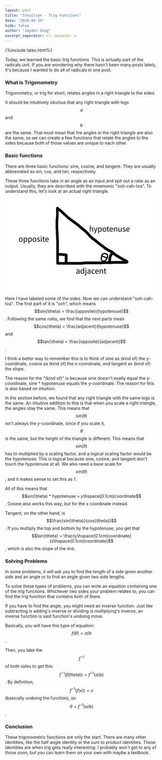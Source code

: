 ```yaml
---
layout: post
title: "Intuition - Trig Functions"
date: "2024-04-19"
hide: false
author: "Jayden Gong"
excerpt_seperator: <!--excerpt-->
---
```


{%include latex.html%}

Today, we learned the basic trig functions.
This is actually part of the radicals unit.
If you are wondering why there hasn't been many posts lately,
it's because I wanted to do all of radicals in one post.

<!--excerpt-->

### What is Trigonometry

Trigonometry, or trig for short,
relates angles in a right triangle to the sides.

It should be intuitively obvious
that any right triangle with legs $$a$$ and $$b$$
are the same.
That must mean that the angles
in the right triangle are also the same,
so we can create a few functions
that relate the angles to the sides
because both of those values are unique to each other.

### Basic functions

There are three basic functions:
sine, cosine, and tangent.
They are usually abbreviated as
sin, cos, and tan, respectively.

These three functions take in an angle as an input
and spit out a ratio as an output.
Usually, they are described with the mnemonic "soh-cah-toa".
To understand this, let's look at an actual right triangle.

![right triangle](/assets/images/intuition-trig-simple.png)

Here I have labeled some of the sides.
Now we can understand "soh-cah-toa".
The first part of it is "soh",
which means $$sin(\theta) = \frac{opposite}{hypotenuse}$$.
Following the same rules, we find that the next parts mean
$$cos(\theta) = \frac{adjacent}{hypotenuse}$$ and
$$tan(\theta) = \frac{opposite}{adjacent}$$.

I think a better way to remember this is to think of
sine as (kind of) the y-coordinate,
cosine as (kind of) the x-coordinate,
and tangent as (kind of) the slope.

The reason for the "(kind of)" is because
sine doesn't exatly equal the y-coordinate,
sine * hypotenuse equals the y-coordinate.
The reason for this is also based on intuition.

In the section before,
we found that any right triangle
with the same legs is the same.
An intuitive addition to this is that
when you scale a right triangle,
the angles stay the same.
This means that $$sin(\theta)$$
isn't always the y-coordinate,
since if you scale it,
$$\theta$$ is the same,
but the height of the triangle is different.
This means that $$sin(\theta)$$
has to multiplied by a scaling factor,
and a logical scaling factor would be the hypotenuse.
This is logical because sine, cosine, and tangent
don't touch the hypotenuse at all.
We also need a base scale for $$sin(\theta)$$,
and it makes sense to set this as 1.

All of this means that $$sin(\theta) * hypotenuse = y\hspace{0.1cm}coordinate$$.
Cosine also works this way, but for the x coordinate instead.

Tangent, on the other hand, is $$\frac{sin(\theta)}{cos(\theta)}$$.
If you multiply the top and bottom by the hypotenuse,
you get that $$tan(\theta) = \frac{y\hspace{0.1cm}coordinate}{x\hspace{0.1cm}coordinate}$$,
which is also the slope of the line.

### Solving Problems

In some problems, it will ask you
to find the length of a side
given another side and an angle
or to find an angle given
two side lengths.

To solve these types of problems,
you can write an equation
containing one of the trig functions.
Whichever two sides your problem relates to,
you can find the trig function that contains both of them.

If you have to find the angle,
you might need an inverse function.
Just like subtracting is adding's inverse or
dividing is multiplying's inverse,
an inverse function is said function's undoing move.

Basically, you will have this type of equation:
$$f(\theta) = a/b$$.

Then, you take the $$f^{-1}$$ of both sides to get this:
$$f^{-1}(f(theta)) = f^{-1}(a/b)$$.
By definition, $$f^{-1}(f(x)) = x$$ (basically undoing the function),
so $$\theta = f^{-1}(a/b)$$.

### Conclusion

These trigonometric functions are only the start.
There are many other identities,
like the half angle identity or the sum to product identities.
Those identities are when trig gets really interesting.
I probably won't get to any of those soon,
but you can learn them on your own with maybe a textbook.